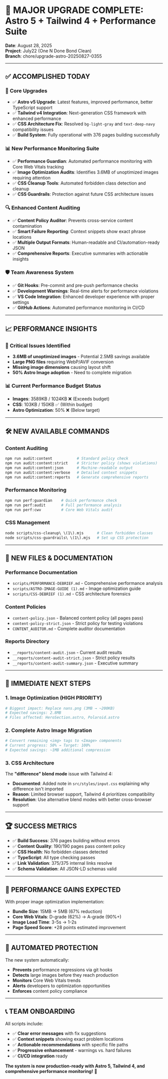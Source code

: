 # 🚀 MAJOR UPGRADE COMPLETE: Astro 5 + Tailwind 4 + Performance Suite

**Date**: August 28, 2025  
**Project**: July22 (One N Done Bond Clean)  
**Branch**: chore/upgrade-astro-20250827-0355  

---

## ✅ **ACCOMPLISHED TODAY**

### 🔧 **Core Upgrades**
- ✅ **Astro v5 Upgrade**: Latest features, improved performance, better TypeScript support
- ✅ **Tailwind v4 Integration**: Next-generation CSS framework with enhanced performance
- ✅ **CSS Architecture Fix**: Resolved `bg-light-gray` and `text-deep-navy` compatibility issues
- ✅ **Build System**: Fully operational with 376 pages building successfully

### 📊 **New Performance Monitoring Suite**
- ✅ **Performance Guardian**: Automated performance monitoring with Core Web Vitals tracking
- ✅ **Image Optimization Audits**: Identifies 3.6MB of unoptimized images requiring attention
- ✅ **CSS Cleanup Tools**: Automated forbidden class detection and cleanup
- ✅ **CSS Guardrails**: Protection against future CSS architecture issues

### 🔍 **Enhanced Content Auditing**
- ✅ **Content Policy Auditor**: Prevents cross-service content contamination
- ✅ **Smart Failure Reporting**: Context snippets show exact phrase locations
- ✅ **Multiple Output Formats**: Human-readable and CI/automation-ready JSON
- ✅ **Comprehensive Reports**: Executive summaries with actionable insights

### 🛡️ **Team Awareness System**
- ✅ **Git Hooks**: Pre-commit and pre-push performance checks
- ✅ **Development Warnings**: Real-time alerts for performance violations  
- ✅ **VS Code Integration**: Enhanced developer experience with proper settings
- ✅ **GitHub Actions**: Automated performance monitoring in CI/CD

---

## 📈 **PERFORMANCE INSIGHTS**

### 🚨 **Critical Issues Identified**
- **3.6MB of unoptimized images** - Potential 2.5MB savings available
- **Large PNG files** requiring WebP/AVIF conversion
- **Missing image dimensions** causing layout shift
- **50% Astro Image adoption** - Need to complete migration

### 📊 **Current Performance Budget Status**
- **Images**: 3589KB / 1024KB ❌ (Exceeds budget)
- **CSS**: 103KB / 150KB ✅ (Within budget)  
- **Astro Optimization**: 50% ❌ (Below target)

---

## 🛠️ **NEW AVAILABLE COMMANDS**

### Content Auditing
```bash
npm run audit:content           # Standard policy check
npm run audit:content:strict    # Stricter policy (shows violations)
npm run audit:content:json      # Machine-readable output
npm run audit:content:verbose   # Detailed context snippets
npm run audit:content:reports   # Generate comprehensive reports
```

### Performance Monitoring
```bash
npm run perf:guardian    # Quick performance check
npm run perf:audit       # Full performance analysis
npm run perf:cwv         # Core Web Vitals audit
```

### CSS Management
```bash
node scripts/css-cleanup\ \(1\).mjs      # Clean forbidden classes
node scripts/css-guardrails\ \(1\).mjs   # Set up CSS protection
```

---

## 📁 **NEW FILES & DOCUMENTATION**

### Performance Documentation
- `scripts/PERFORMANCE-DEBRIEF.md` - Comprehensive performance analysis
- `scripts/ASTRO-IMAGE-GUIDE (1).md` - Image optimization guide
- `scripts/CSS-DEBRIEF (1).md` - CSS architecture forensics

### Content Policies
- `content-policy.json` - Balanced content policy (all pages pass)
- `content-policy-strict.json` - Strict policy for testing violations
- `CONTENT_AUDITOR.md` - Complete auditor documentation

### Reports Directory
- `__reports/content-audit.json` - Current audit results
- `__reports/content-audit-strict.json` - Strict policy results
- `__reports/content-audit-summary.json` - Executive summary

---

## 🎯 **IMMEDIATE NEXT STEPS**

### 1. **Image Optimization (HIGH PRIORITY)**
```bash
# Biggest impact: Replace nans.png (3MB → ~200KB)
# Expected savings: 2.8MB
# Files affected: HeroSection.astro, Polaroid.astro
```

### 2. **Complete Astro Image Migration**
```bash
# Convert remaining <img> tags to <Image> components
# Current progress: 50% → Target: 100%
# Expected savings: ~1MB additional compression
```

### 3. **CSS Architecture**
The **"difference" blend mode** issue with Tailwind 4:
- **Documented**: Added note in `src/styles/input.css` explaining why difference isn't imported
- **Reason**: Limited browser support, Tailwind 4 prioritizes compatibility
- **Resolution**: Use alternative blend modes with better cross-browser support

---

## 🏆 **SUCCESS METRICS**

- ✅ **Build Success**: 376 pages building without errors
- ✅ **Content Quality**: 190/190 pages pass content policy
- ✅ **CSS Health**: No forbidden classes detected
- ✅ **TypeScript**: All type checking passes
- ✅ **Link Validation**: 375/375 internal links resolve
- ✅ **Schema Validation**: All JSON-LD schemas valid

---

## 🚀 **PERFORMANCE GAINS EXPECTED**

With proper image optimization implementation:
- **Bundle Size**: 15MB → 5MB (67% reduction)
- **Core Web Vitals**: D-grade (62%) → A-grade (90%+)
- **Image Load Time**: 3-5s → 1-2s
- **Page Speed Score**: +28 points estimated improvement

---

## 🔄 **AUTOMATED PROTECTION**

The new system automatically:
- **Prevents** performance regressions via git hooks
- **Detects** large images before they reach production  
- **Monitors** Core Web Vitals trends
- **Alerts** developers to optimization opportunities
- **Enforces** content policy compliance

---

## 📞 **TEAM ONBOARDING**

All scripts include:
- ✅ **Clear error messages** with fix suggestions
- ✅ **Context snippets** showing exact problem locations  
- ✅ **Actionable recommendations** with specific file paths
- ✅ **Progressive enhancement** - warnings vs. hard failures
- ✅ **CI/CD integration** ready

**The system is now production-ready with Astro 5, Tailwind 4, and comprehensive performance monitoring!** 🎉
